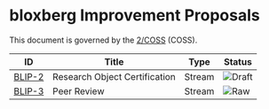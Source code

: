 # bloxberg Improvement Proposals

This document is governed by the [2/COSS](https://rfc.unprotocols.org/spec:2/COSS/) (COSS).

| ID                         | Title                  | Type   | Status |
| ------------------------------ | ---------------------- | ------ | ------ |
| [BLIP-2](blip-2-researchcertificate.md)        | Research Object Certification | Stream | ![Draft](http://rfc.unprotocols.org/spec:2/COSS/draft.svg)  |
| [BLIP-3](blip-3-peerreview.md) | Peer Review | Stream |  ![Raw](http://rfc.unprotocols.org/spec:2/COSS/raw.svg) |
